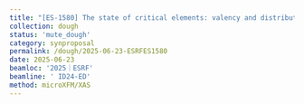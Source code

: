 ```yaml
---
title: "[ES-1580] The state of critical elements: valency and distribution of Ge in colloform sphalerite"
collection: dough
status: 'mute_dough'
category: synproposal
permalink: /dough/2025-06-23-ESRFES1580
date: 2025-06-23
beamloc: '2025｜ESRF'
beamline: ' ID24-ED'
method: microXFM/XAS
---
```

